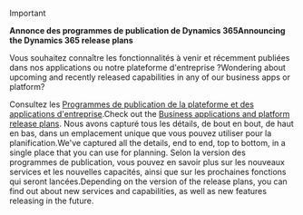 > [!IMPORTANT]
> <span data-ttu-id="cfa91-101">**Annonce des programmes de publication de Dynamics 365**</span><span class="sxs-lookup"><span data-stu-id="cfa91-101">**Announcing the Dynamics 365 release plans**</span></span>
>
> <span data-ttu-id="cfa91-102">Vous souhaitez connaître les fonctionnalités à venir et récemment publiées dans nos applications ou notre plateforme d'entreprise ?</span><span class="sxs-lookup"><span data-stu-id="cfa91-102">Wondering about upcoming and recently released capabilities in any of our business apps or platform?</span></span> 
> 
> <span data-ttu-id="cfa91-103">Consultez les [Programmes de publication de la plateforme et des applications d'entreprise](https://go.microsoft.com/fwlink/?linkid=2010158).</span><span class="sxs-lookup"><span data-stu-id="cfa91-103">Check out the [Business applications and platform release plans](https://go.microsoft.com/fwlink/?linkid=2010158).</span></span> <span data-ttu-id="cfa91-104">Nous avons capturé tous les détails, de bout en bout, de haut en bas, dans un emplacement unique que vous pouvez utiliser pour la planification.</span><span class="sxs-lookup"><span data-stu-id="cfa91-104">We've captured all the details, end to end, top to bottom, in a single place that you can use for planning.</span></span> <span data-ttu-id="cfa91-105">Selon la version des programmes de publication, vous pouvez en savoir plus sur les nouveaux services et les nouvelles capacités, ainsi que sur les prochaines fonctions qui seront lancées.</span><span class="sxs-lookup"><span data-stu-id="cfa91-105">Depending on the version of the release plans, you can find out about new services and capabilities, as well as new features releasing in the future.</span></span>
